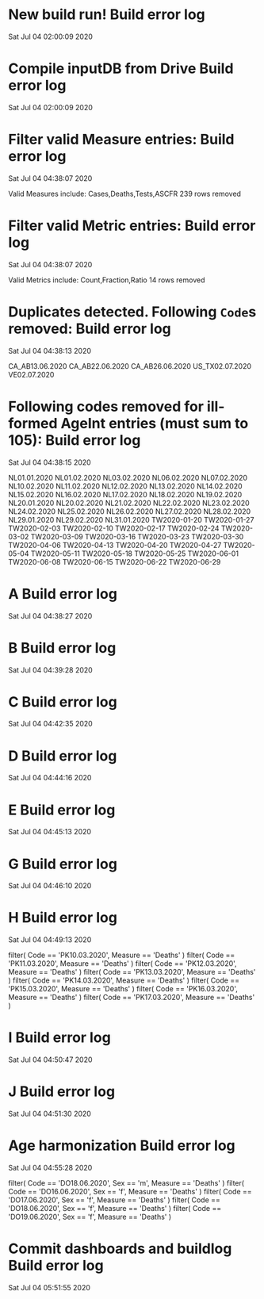 
# New build run! Build error log
 Sat Jul 04 02:00:09 2020 


# Compile inputDB from Drive Build error log
 Sat Jul 04 02:00:09 2020 


# Filter valid Measure entries: Build error log
 Sat Jul 04 04:38:07 2020 

Valid Measures include: Cases,Deaths,Tests,ASCFR
 239 rows removed
# Filter valid Metric entries: Build error log
 Sat Jul 04 04:38:07 2020 

Valid Metrics include: Count,Fraction,Ratio
 14 rows removed
# Duplicates detected. Following `Code`s removed: Build error log
 Sat Jul 04 04:38:13 2020 

CA_AB13.06.2020
CA_AB22.06.2020
CA_AB26.06.2020
US_TX02.07.2020
VE02.07.2020
# Following codes removed for ill-formed AgeInt entries (must sum to 105): Build error log
 Sat Jul 04 04:38:15 2020 

NL01.01.2020
NL01.02.2020
NL03.02.2020
NL06.02.2020
NL07.02.2020
NL10.02.2020
NL11.02.2020
NL12.02.2020
NL13.02.2020
NL14.02.2020
NL15.02.2020
NL16.02.2020
NL17.02.2020
NL18.02.2020
NL19.02.2020
NL20.01.2020
NL20.02.2020
NL21.02.2020
NL22.02.2020
NL23.02.2020
NL24.02.2020
NL25.02.2020
NL26.02.2020
NL27.02.2020
NL28.02.2020
NL29.01.2020
NL29.02.2020
NL31.01.2020
TW2020-01-20
TW2020-01-27
TW2020-02-03
TW2020-02-10
TW2020-02-17
TW2020-02-24
TW2020-03-02
TW2020-03-09
TW2020-03-16
TW2020-03-23
TW2020-03-30
TW2020-04-06
TW2020-04-13
TW2020-04-20
TW2020-04-27
TW2020-05-04
TW2020-05-11
TW2020-05-18
TW2020-05-25
TW2020-06-01
TW2020-06-08
TW2020-06-15
TW2020-06-22
TW2020-06-29
# A Build error log
 Sat Jul 04 04:38:27 2020 


# B Build error log
 Sat Jul 04 04:39:28 2020 


# C Build error log
 Sat Jul 04 04:42:35 2020 


# D Build error log
 Sat Jul 04 04:44:16 2020 


# E Build error log
 Sat Jul 04 04:45:13 2020 


# G Build error log
 Sat Jul 04 04:46:10 2020 


# H Build error log
 Sat Jul 04 04:49:13 2020 

filter( Code == 'PK10.03.2020', Measure == 'Deaths' )
filter( Code == 'PK11.03.2020', Measure == 'Deaths' )
filter( Code == 'PK12.03.2020', Measure == 'Deaths' )
filter( Code == 'PK13.03.2020', Measure == 'Deaths' )
filter( Code == 'PK14.03.2020', Measure == 'Deaths' )
filter( Code == 'PK15.03.2020', Measure == 'Deaths' )
filter( Code == 'PK16.03.2020', Measure == 'Deaths' )
filter( Code == 'PK17.03.2020', Measure == 'Deaths' )

# I Build error log
 Sat Jul 04 04:50:47 2020 


# J Build error log
 Sat Jul 04 04:51:30 2020 


# Age harmonization Build error log
 Sat Jul 04 04:55:28 2020 

filter( Code == 'DO18.06.2020', Sex == 'm', Measure == 'Deaths' )
filter( Code == 'DO16.06.2020', Sex == 'f', Measure == 'Deaths' )
filter( Code == 'DO17.06.2020', Sex == 'f', Measure == 'Deaths' )
filter( Code == 'DO18.06.2020', Sex == 'f', Measure == 'Deaths' )
filter( Code == 'DO19.06.2020', Sex == 'f', Measure == 'Deaths' )

# Commit dashboards and buildlog Build error log
 Sat Jul 04 05:51:55 2020 

